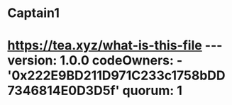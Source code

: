# Captain1
# https://tea.xyz/what-is-this-file --- version: 1.0.0 codeOwners:   - '0x222E9BD211D971C233c1758bDD7346814E0D3D5f' quorum: 1
